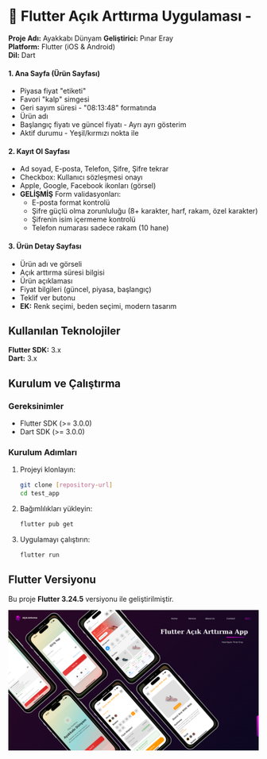 # 📱 Flutter Açık Arttırma Uygulaması - 

**Proje Adı:** Ayakkabı Dünyam
**Geliştirici:** Pınar Eray  
**Platform:** Flutter (iOS & Android)  
**Dil:** Dart  
 

####  **1. Ana Sayfa (Ürün Sayfası)**
- Piyasa fiyat "etiketi"
- Favori "kalp" simgesi 
- Geri sayım süresi - "08:13:48" formatında
- Ürün adı 
- Başlangıç fiyatı ve güncel fiyatı - Ayrı ayrı gösterim
- Aktif durumu - Yeşil/kırmızı nokta ile

####  **2. Kayıt Ol Sayfası**
- Ad soyad, E-posta, Telefon, Şifre, Şifre tekrar
- Checkbox: Kullanıcı sözleşmesi onayı
- Apple, Google, Facebook ikonları (görsel)
- **GELİŞMİŞ** Form validasyonları:
  - E-posta format kontrolü
  - Şifre güçlü olma zorunluluğu (8+ karakter, harf, rakam, özel karakter)
  - Şifrenin isim içermeme kontrolü
  - Telefon numarası sadece rakam (10 hane)

#### **3. Ürün Detay Sayfası**
- Ürün adı ve görseli
- Açık arttırma süresi bilgisi
- Ürün açıklaması
- Fiyat bilgileri (güncel, piyasa, başlangıç)
- Teklif ver butonu
- **EK:** Renk seçimi, beden seçimi, modern tasarım


## Kullanılan Teknolojiler

**Flutter SDK:** 3.x  
**Dart:** 3.x  

## Kurulum ve Çalıştırma

### Gereksinimler
- Flutter SDK (>= 3.0.0)
- Dart SDK (>= 3.0.0)

### Kurulum Adımları
1. Projeyi klonlayın:
   ```bash
   git clone [repository-url]
   cd test_app
   ```

2. Bağımlılıkları yükleyin:
   ```bash
   flutter pub get
   ```

3. Uygulamayı çalıştırın:
   ```bash
   flutter run
   ```

## Flutter Versiyonu
Bu proje **Flutter 3.24.5** versiyonu ile geliştirilmiştir.

![Uygulama Önizlemesi](assets/tasarimgorev.png)

